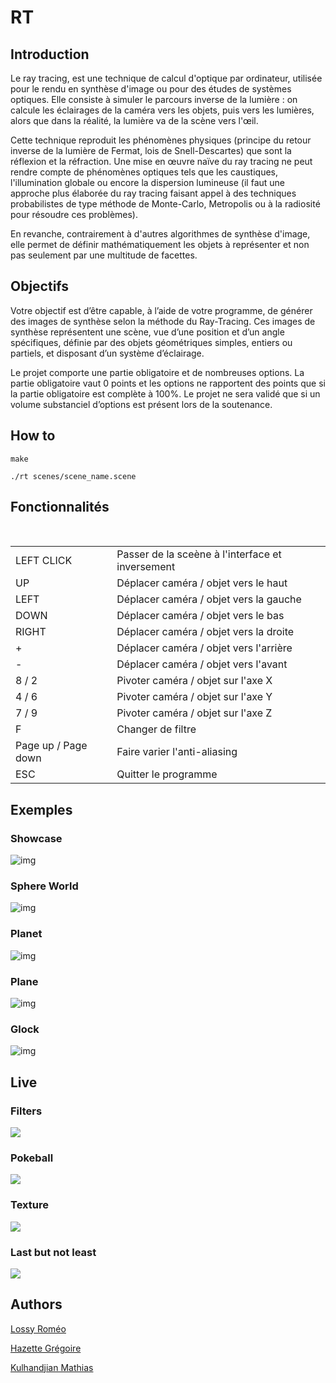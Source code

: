 # RT

## Introduction

  Le ray tracing, est une technique de calcul d'optique par ordinateur, utilisée pour le rendu en synthèse d'image ou pour des études de systèmes optiques. Elle consiste à simuler le parcours inverse de la lumière : on calcule les éclairages de la caméra vers les objets, puis vers les lumières, alors que dans la réalité, la lumière va de la scène vers l'œil.

  Cette technique reproduit les phénomènes physiques (principe du retour inverse de la lumière de Fermat, lois de Snell-Descartes) que sont la réflexion et la réfraction. Une mise en œuvre naïve du ray tracing ne peut rendre compte de phénomènes optiques tels que les caustiques, l'illumination globale ou encore la dispersion lumineuse (il faut une approche plus élaborée du ray tracing faisant appel à des techniques probabilistes de type méthode de Monte-Carlo, Metropolis ou à la radiosité pour résoudre ces problèmes).

En revanche, contrairement à d'autres algorithmes de synthèse d'image, elle permet de définir mathématiquement les objets à représenter et non pas seulement par une multitude de facettes.

## Objectifs

  Votre objectif est d’être capable, à l’aide de votre programme, de générer des images de synthèse selon la méthode du Ray-Tracing. Ces images de synthèse représentent une scène, vue d’une position et d’un angle spécifiques, définie par des objets géométriques simples, entiers ou partiels, et disposant d’un système d’éclairage.
  
  Le projet comporte une partie obligatoire et de nombreuses options. La partie obligatoire vaut 0 points et les options ne rapportent des points que si la partie obligatoire est complète à 100%. Le projet ne sera validé que si un volume substanciel d’options est présent lors de la soutenance.

## How to

```
make
```

```
./rt scenes/scene_name.scene
```

## Fonctionnalités

 <table>
   <tr>
       <td>LEFT CLICK</td>
       <td>Passer de la sceène à l'interface et inversement</td>
   </tr>
   <tr>
       <td>UP</td>
       <td>Déplacer caméra / objet vers le haut</td>
   </tr>
   <tr>
       <td>LEFT</td>
       <td>Déplacer caméra / objet vers la gauche</td>
   </tr>
   <tr>
       <td>DOWN</td>
       <td>Déplacer caméra / objet vers le bas</td>
   </tr>
   <tr>
       <td>RIGHT</td>
       <td>Déplacer caméra / objet vers la droite</td>
   </tr>
   <tr>
       <td>+</td>
       <td>Déplacer caméra / objet vers l'arrière</td>
   </tr>
   <tr>
       <td>-</td>
       <td>Déplacer caméra / objet vers l'avant</td>
   </tr>
   <tr>
       <td>8 / 2</td>
       <td>Pivoter caméra / objet sur l'axe X</td>
   </tr>
   <tr>
       <td>4 / 6</td>
       <td>Pivoter caméra / objet sur l'axe Y</td>
   </tr>
   <tr>
       <td>7 / 9</td>
       <td>Pivoter caméra / objet sur l'axe Z</td>
   </tr>
   <tr>
       <td>F</td>
       <td>Changer de filtre</td>
   </tr>
   <tr>
       <td>Page up / Page down</td>
       <td>Faire varier l'anti-aliasing</td>
   </tr>
   <tr>
       <td>ESC</td>
       <td>Quitter le programme</td>
   </tr>
</table>

## Exemples

### Showcase
![img](https://i.imgur.com/AZeZWBb.png)

### Sphere World
![img](https://i.imgur.com/P8zaw6g.png)

### Planet
![img](https://i.imgur.com/mBQM0oQ.png)

### Plane
![img](https://i.imgur.com/RnwoybS.png)

### Glock
![img](https://i.imgur.com/gsizqPg.png)

## Live

### Filters
![](https://media.giphy.com/media/g07eqj1eI189NG22MG/giphy.gif)

### Pokeball
![](https://media.giphy.com/media/5jYu1do9s68fyar9Kh/giphy.gif)

### Texture
![](https://media.giphy.com/media/2rAEVexWLWyYlFUPK1/giphy.gif)

### Last but not least
![](https://media.giphy.com/media/5zgZUjSL4Pmd6G8gEM/giphy.gif)

## Authors
[Lossy Roméo](https://github.com/Althis974)

[Hazette Grégoire](https://github.com/kryme07)

[Kulhandjian Mathias](https://github.com/Gozelin)
